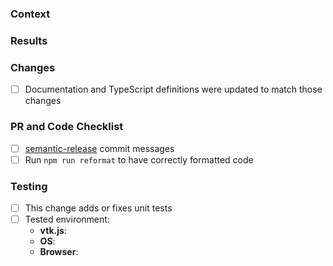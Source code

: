 <!--
👋 Hello, and thank you for starting this contribution!
📖 Make sure you've read our [CONTRIBUTING.md](https://github.com/Kitware/vtk-js/blob/master/CONTRIBUTING.md) guide before submitting your pull request.
❗️ Please follow the template below to help other contributors review your work.
-->

### Context
<!--
Explain why this change is needed. Please include relevant links supporting this change, such as:
- fix #ISSUE_NUMBER (from issue tracker)
- discourse post thread, or any other existing references
- screenshot of the issue
- console log of error, callstack
-->

### Results
<!--
Describe or illustrate the effects of your contribution. Please include:
- comparisons of the behavior before vs after
- screenshots of new or changed visualizations if applicable
-->

### Changes
<!--
Please describe what is changing. Include:
- APIs added, deleted, deprecated, or changed
- Classes and methods added, deleted, deprecated, or changed
- A summary of usage if this is a new feature or change to an API. Adequate documentation and TS definitions should also be added/updated.
-->
- [ ] Documentation and TypeScript definitions were updated to match those changes

### PR and Code Checklist
<!--
NOTE: We will not merge if the following steps have not been completed!
-->
- [ ] [semantic-release](https://github.com/semantic-release/semantic-release) commit messages
- [ ] Run `npm run reformat` to have correctly formatted code

### Testing
<!--
Please describe how this can be tested by reviewers. Be specific about anything not tested and the reasons why.
Tests should complete without errors. See CONTRIBUTING.md
-->
- [ ] This change adds or fixes unit tests <!-- Tests should be added for new functionality -->
- [ ] Tested environment:
  - **vtk.js**: <!-- ex: 14.0.0 (favor latest master) -->
  - **OS**: <!-- ex: Windows 10, iOS 13.6 -->
  - **Browser**: <!-- ex: Chrome 89.0.4389.128 -->

<!--
Edit and uncomment the section below if relevant

### Funding
This contribution is funded by [Example](https://example.com).

 -->

